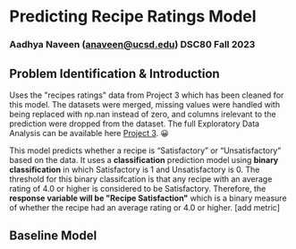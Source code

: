 # Predicting Recipe Ratings Model 
### Aadhya Naveen (anaveen@ucsd.edu) DSC80 Fall 2023

## Problem Identification & Introduction
Uses the "recipes ratings" data from Project 3 which has been cleaned for this model. The datasets were merged, missing values were handled with being replaced with np.nan instead of zero, and columns irelevant to the prediction were dropped from the dataset. The full Exploratory Data Analysis can be available here [Project 3](https://aadhyanav.github.io/Recipe_Ratings/). :grinning:

This model predicts whether a recipe is “Satisfactory” or “Unsatisfactory” based on the data. It uses a **classification** prediction model using **binary classification** in which Satisfactory is 1 and Unsatisfactory is 0. The threshold for this binary classifcation is that any recipe with an average rating of 4.0 or higher is considered to be Satisfactory. Therefore, the **response variable will be "Recipe Satisfaction"** which is a binary measure of whether the recipe had an average rating or 4.0 or higher. [add metric]

## Baseline Model


